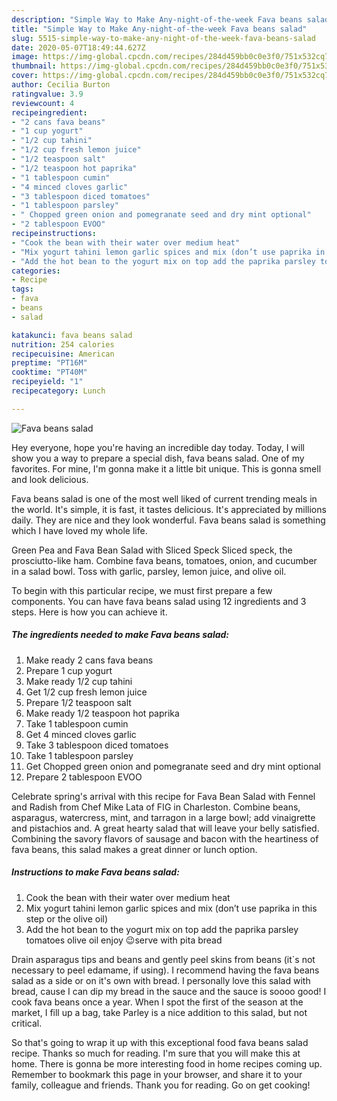 ```yaml
---
description: "Simple Way to Make Any-night-of-the-week Fava beans salad"
title: "Simple Way to Make Any-night-of-the-week Fava beans salad"
slug: 5515-simple-way-to-make-any-night-of-the-week-fava-beans-salad
date: 2020-05-07T18:49:44.627Z
image: https://img-global.cpcdn.com/recipes/284d459bb0c0e3f0/751x532cq70/fava-beans-salad-recipe-main-photo.jpg
thumbnail: https://img-global.cpcdn.com/recipes/284d459bb0c0e3f0/751x532cq70/fava-beans-salad-recipe-main-photo.jpg
cover: https://img-global.cpcdn.com/recipes/284d459bb0c0e3f0/751x532cq70/fava-beans-salad-recipe-main-photo.jpg
author: Cecilia Burton
ratingvalue: 3.9
reviewcount: 4
recipeingredient:
- "2 cans fava beans"
- "1 cup yogurt"
- "1/2 cup tahini"
- "1/2 cup fresh lemon juice"
- "1/2 teaspoon salt"
- "1/2 teaspoon hot paprika"
- "1 tablespoon cumin"
- "4 minced cloves garlic"
- "3 tablespoon diced tomatoes"
- "1 tablespoon parsley"
- " Chopped green onion and pomegranate seed and dry mint optional"
- "2 tablespoon EVOO"
recipeinstructions:
- "Cook the bean with their water over medium heat"
- "Mix yogurt tahini lemon garlic spices and mix (don’t use paprika in this step or the olive oil)"
- "Add the hot bean to the yogurt mix on top add the paprika parsley tomatoes olive oil enjoy 😉serve with pita bread"
categories:
- Recipe
tags:
- fava
- beans
- salad

katakunci: fava beans salad 
nutrition: 254 calories
recipecuisine: American
preptime: "PT16M"
cooktime: "PT40M"
recipeyield: "1"
recipecategory: Lunch

---
```



![Fava beans salad](https://img-global.cpcdn.com/recipes/284d459bb0c0e3f0/751x532cq70/fava-beans-salad-recipe-main-photo.jpg)

Hey everyone, hope you're having an incredible day today. Today, I will show you a way to prepare a special dish, fava beans salad. One of my favorites. For mine, I'm gonna make it a little bit unique. This is gonna smell and look delicious.

Fava beans salad is one of the most well liked of current trending meals in the world. It's simple, it is fast, it tastes delicious. It's appreciated by millions daily. They are nice and they look wonderful. Fava beans salad is something which I have loved my whole life.

Green Pea and Fava Bean Salad with Sliced Speck Sliced speck, the prosciutto-like ham. Combine fava beans, tomatoes, onion, and cucumber in a salad bowl. Toss with garlic, parsley, lemon juice, and olive oil.


To begin with this particular recipe, we must first prepare a few components. You can have fava beans salad using 12 ingredients and 3 steps. Here is how you can achieve it.

<!--inarticleads1-->

##### The ingredients needed to make Fava beans salad:

1. Make ready 2 cans fava beans
1. Prepare 1 cup yogurt
1. Make ready 1/2 cup tahini
1. Get 1/2 cup fresh lemon juice
1. Prepare 1/2 teaspoon salt
1. Make ready 1/2 teaspoon hot paprika
1. Take 1 tablespoon cumin
1. Get 4 minced cloves garlic
1. Take 3 tablespoon diced tomatoes
1. Take 1 tablespoon parsley
1. Get  Chopped green onion and pomegranate seed and dry mint optional
1. Prepare 2 tablespoon EVOO


Celebrate spring&#39;s arrival with this recipe for Fava Bean Salad with Fennel and Radish from Chef Mike Lata of FIG in Charleston. Combine beans, asparagus, watercress, mint, and tarragon in a large bowl; add vinaigrette and pistachios and. A great hearty salad that will leave your belly satisfied. Combining the savory flavors of sausage and bacon with the heartiness of fava beans, this salad makes a great dinner or lunch option. 

<!--inarticleads2-->

##### Instructions to make Fava beans salad:

1. Cook the bean with their water over medium heat
1. Mix yogurt tahini lemon garlic spices and mix (don’t use paprika in this step or the olive oil)
1. Add the hot bean to the yogurt mix on top add the paprika parsley tomatoes olive oil enjoy 😉serve with pita bread


Drain asparagus tips and beans and gently peel skins from beans (it`s not necessary to peel edamame, if using). I recommend having the fava beans salad as a side or on it&#39;s own with bread. I personally love this salad with bread, cause I can dip my bread in the sauce and the sauce is soooo good! I cook fava beans once a year. When I spot the first of the season at the market, I fill up a bag, take Parley is a nice addition to this salad, but not critical. 

So that's going to wrap it up with this exceptional food fava beans salad recipe. Thanks so much for reading. I'm sure that you will make this at home. There is gonna be more interesting food in home recipes coming up. Remember to bookmark this page in your browser, and share it to your family, colleague and friends. Thank you for reading. Go on get cooking!
